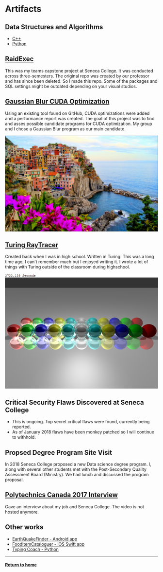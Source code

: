 
# Artifacts

## Data Structures and Algorithms
* [C++](https://github.com/jryga/C-Algorithms)  
* [Python](https://github.com/jryga/PythonAlgorithms)  

## [RaidExec](https://github.com/jryga/RaidExec)
This was my teams capstone project at Seneca College. It was conducted across three-semesters. The original repo was created by our professor and has since been deleted. So I made this repo. Some of the packages and SQL settings might be outdated depending on your visual studios.

## [Gaussian Blur CUDA Optimization](https://wiki.cdot.senecacollege.ca/wiki/BETTERRED)
Using an existing tool found on GitHub, CUDA optimizations were added and a performance report was created.
The goal of this project was to find and asses possible candidate programs for CUDA optimization.
My group and I chose a Gaussian Blur program as our main candidate.

![Example Pic Gaussian Blur](GaussianBlurCUDA/Cinque_terre_BLURRED.jpg "This is what a blurred picture looks like")

## [Turing RayTracer](RayTracer)
Created back when I was in high school.  Written in Turing.
This was a long time ago, I can't remember much but I enjoyed writing it.  I wrote a lot of things with Turing outside of the classroom during highschool. 
  
![Example Pic Raytrace](RayTracer/example.png "This is a rendered image")
  
## Critical Security Flaws Discovered at Seneca College
  * This is ongoing.  Top secret critical flaws were found, currently being reported.
  * As of January 2018 flaws have been monkey patched so I will continue to withhold.

## Propsed Degree Program Site Visit
In 2018 Seneca College proposed a new Data science degree program. I, along with several other students met with the Post-Secondary Quality Assessment Board (Ministry).  We had lunch and discussed the program proposal. 

## [Polytechnics Canada 2017 Interview](http://www.polytechnicscanada.ca/events/polytechnics-canada-annual-conference-2017-0)
Gave an interview about my job and Seneca College.  The video is not hosted anymore.

## Other works
* [EarthQuakeFinder - Android app](https://github.com/jryga/EarthQuakeFinder)
* [FoodItemCataloguer - iOS Swift app](https://github.com/jryga/FoodItemCataloguer)
* [Typing Coach - Python](https://github.com/jryga/TypingCoach)

----
#### [Return to home](https://github.com/jryga/Portfolio#top)
